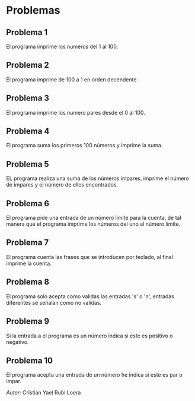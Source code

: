 # Problemas

## Problema 1

El programa imprime los numeros del 1 al 100.

## Problema 2

El programa imprime de 100 a 1 en orden decendente.

## Problema 3

El programa imprime los numero pares desde el 0 al 100.

## Problema 4

El programa suma los primeros 100 números y imprime la suma.

## Problema 5

EL programa realiza una suma de los números impares, imprime el número de impares y el número de ellos encontrados.

## Problema 6

El programa pide una entrada de un número límite para la cuenta, de tal manera que el programa imprime los números del uno al número límite.

## Problema 7

El programa cuenta las frases que se introducen por teclado, al final imprime la cuenta.

## Problema 8

El programa solo acepta como validas las entradas 's' o 'n', entradas diferentes se señalan como no validas.

## Problema 9

Si la entrada a el programa es un número indica si este es positivo o negativo.

## Problema 10

El programa acepta una entrada de un número he indica si este es par o impar.

*Autor:* Cristian Yael Rubi Loera
